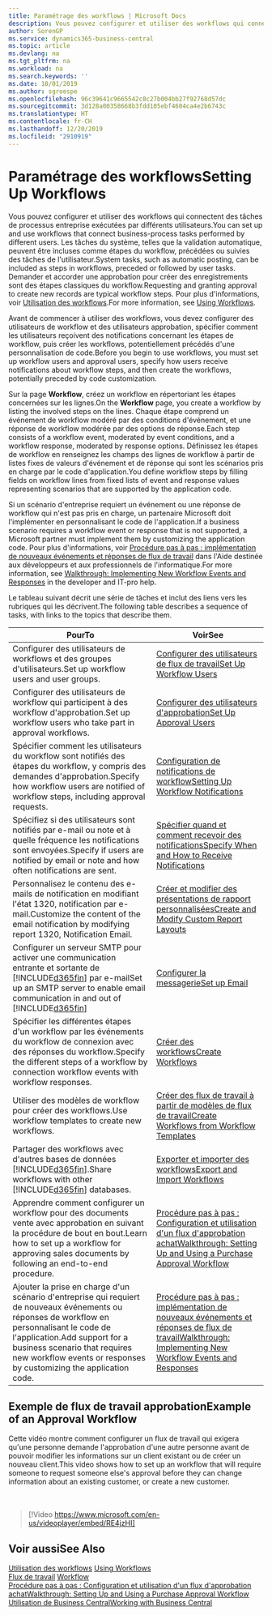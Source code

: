 ```yaml
---
title: Paramétrage des workflows | Microsoft Docs
description: Vous pouvez configurer et utiliser des workflows qui connectent des tâches de processus entreprise exécutées par différents utilisateurs. Les tâches du système, telles que la validation automatique, peuvent être incluses comme étapes du workflow, précédées ou suivies des tâches de l'utilisateur. Demander et accorder une approbation pour créer des enregistrements sont des étapes classiques du workflow.
author: SorenGP
ms.service: dynamics365-business-central
ms.topic: article
ms.devlang: na
ms.tgt_pltfrm: na
ms.workload: na
ms.search.keywords: ''
ms.date: 10/01/2019
ms.author: sgroespe
ms.openlocfilehash: 96c39641c9665542c8c27b004bb27f92768d57dc
ms.sourcegitcommit: 3d128a00358668b3fdd105ebf4604ca4e2b6743c
ms.translationtype: HT
ms.contentlocale: fr-CH
ms.lasthandoff: 12/20/2019
ms.locfileid: "2910919"
---
```

# <a name="setting-up-workflows"></a><span data-ttu-id="6b7e6-105">Paramétrage des workflows</span><span class="sxs-lookup"><span data-stu-id="6b7e6-105">Setting Up Workflows</span></span>
<span data-ttu-id="6b7e6-106">Vous pouvez configurer et utiliser des workflows qui connectent des tâches de processus entreprise exécutées par différents utilisateurs.</span><span class="sxs-lookup"><span data-stu-id="6b7e6-106">You can set up and use workflows that connect business-process tasks performed by different users.</span></span> <span data-ttu-id="6b7e6-107">Les tâches du système, telles que la validation automatique, peuvent être incluses comme étapes du workflow, précédées ou suivies des tâches de l'utilisateur.</span><span class="sxs-lookup"><span data-stu-id="6b7e6-107">System tasks, such as automatic posting, can be included as steps in workflows, preceded or followed by user tasks.</span></span> <span data-ttu-id="6b7e6-108">Demander et accorder une approbation pour créer des enregistrements sont des étapes classiques du workflow.</span><span class="sxs-lookup"><span data-stu-id="6b7e6-108">Requesting and granting approval to create new records are typical workflow steps.</span></span> <span data-ttu-id="6b7e6-109">Pour plus d'informations, voir [Utilisation des workflows](across-use-workflows.md).</span><span class="sxs-lookup"><span data-stu-id="6b7e6-109">For more information, see [Using Workflows](across-use-workflows.md).</span></span>  

 <span data-ttu-id="6b7e6-110">Avant de commencer à utiliser des workflows, vous devez configurer des utilisateurs de workflow et des utilisateurs approbation, spécifier comment les utilisateurs reçoivent des notifications concernant les étapes de workflow, puis créer les workflows, potentiellement précédés d'une personnalisation de code.</span><span class="sxs-lookup"><span data-stu-id="6b7e6-110">Before you begin to use workflows, you must set up workflow users and approval users, specify how users receive notifications about workflow steps, and then create the workflows, potentially preceded by code customization.</span></span>  

 <span data-ttu-id="6b7e6-111">Sur la page **Workflow**, créez un workflow en répertoriant les étapes concernées sur les lignes.</span><span class="sxs-lookup"><span data-stu-id="6b7e6-111">On the **Workflow** page, you create a workflow by listing the involved steps on the lines.</span></span> <span data-ttu-id="6b7e6-112">Chaque étape comprend un événement de workflow modéré par des conditions d'événement, et une réponse de workflow modérée par des options de réponse.</span><span class="sxs-lookup"><span data-stu-id="6b7e6-112">Each step consists of a workflow event, moderated by event conditions, and a workflow response, moderated by response options.</span></span> <span data-ttu-id="6b7e6-113">Définissez les étapes de workflow en renseignez les champs des lignes de workflow à partir de listes fixes de valeurs d'événement et de réponse qui sont les scénarios pris en charge par le code d'application.</span><span class="sxs-lookup"><span data-stu-id="6b7e6-113">You define workflow steps by filling fields on workflow lines from fixed lists of event and response values representing scenarios that are supported by the application code.</span></span>  

 <span data-ttu-id="6b7e6-114">Si un scénario d'entreprise requiert un événement ou une réponse de workflow qui n'est pas pris en charge, un partenaire Microsoft doit l'implémenter en personnalisant le code de l'application.</span><span class="sxs-lookup"><span data-stu-id="6b7e6-114">If a business scenario requires a workflow event or response that is not supported, a Microsoft partner must implement them by customizing the application code.</span></span> <span data-ttu-id="6b7e6-115">Pour plus d'informations, voir [Procédure pas à pas : implémentation de nouveaux événements et réponses de flux de travail](/dynamics-nav/Walkthrough--Implementing-New-Workflow-Events-and-Responses) dans l'Aide destinée aux développeurs et aux professionnels de l'informatique.</span><span class="sxs-lookup"><span data-stu-id="6b7e6-115">For more information, see [Walkthrough: Implementing New Workflow Events and Responses](/dynamics-nav/Walkthrough--Implementing-New-Workflow-Events-and-Responses) in the developer and IT-pro help.</span></span>

 <span data-ttu-id="6b7e6-116">Le tableau suivant décrit une série de tâches et inclut des liens vers les rubriques qui les décrivent.</span><span class="sxs-lookup"><span data-stu-id="6b7e6-116">The following table describes a sequence of tasks, with links to the topics that describe them.</span></span>  

|<span data-ttu-id="6b7e6-117">**Pour**</span><span class="sxs-lookup"><span data-stu-id="6b7e6-117">**To**</span></span>|<span data-ttu-id="6b7e6-118">**Voir**</span><span class="sxs-lookup"><span data-stu-id="6b7e6-118">**See**</span></span>|  
|------------|-------------|  
|<span data-ttu-id="6b7e6-119">Configurer des utilisateurs de workflows et des groupes d'utilisateurs.</span><span class="sxs-lookup"><span data-stu-id="6b7e6-119">Set up workflow users and user groups.</span></span>|[<span data-ttu-id="6b7e6-120">Configurer des utilisateurs de flux de travail</span><span class="sxs-lookup"><span data-stu-id="6b7e6-120">Set Up Workflow Users</span></span>](across-how-to-set-up-workflow-users.md)|  
|<span data-ttu-id="6b7e6-121">Configurer des utilisateurs de workflow qui participent à des workflow d'approbation.</span><span class="sxs-lookup"><span data-stu-id="6b7e6-121">Set up workflow users who take part in approval workflows.</span></span>|[<span data-ttu-id="6b7e6-122">Configurer des utilisateurs d'approbation</span><span class="sxs-lookup"><span data-stu-id="6b7e6-122">Set Up Approval Users</span></span>](across-how-to-set-up-approval-users.md)|  
|<span data-ttu-id="6b7e6-123">Spécifier comment les utilisateurs du workflow sont notifiés des étapes du workflow, y compris des demandes d'approbation.</span><span class="sxs-lookup"><span data-stu-id="6b7e6-123">Specify how workflow users are notified of workflow steps, including approval requests.</span></span>|[<span data-ttu-id="6b7e6-124">Configuration de notifications de workflow</span><span class="sxs-lookup"><span data-stu-id="6b7e6-124">Setting Up Workflow Notifications</span></span>](across-setting-up-workflow-notifications.md)|  
|<span data-ttu-id="6b7e6-125">Spécifiez si des utilisateurs sont notifiés par e-mail ou note et à quelle fréquence les notifications sont envoyées.</span><span class="sxs-lookup"><span data-stu-id="6b7e6-125">Specify if users are notified by email or note and how often notifications are sent.</span></span>|[<span data-ttu-id="6b7e6-126">Spécifier quand et comment recevoir des notifications</span><span class="sxs-lookup"><span data-stu-id="6b7e6-126">Specify When and How to Receive Notifications</span></span>](across-how-to-specify-when-and-how-to-receive-notifications.md)|  
|<span data-ttu-id="6b7e6-127">Personnalisez le contenu des e-mails de notification en modifiant l'état 1320, notification par e-mail.</span><span class="sxs-lookup"><span data-stu-id="6b7e6-127">Customize the content of the email notification by modifying report 1320, Notification Email.</span></span>|[<span data-ttu-id="6b7e6-128">Créer et modifier des présentations de rapport personnalisées</span><span class="sxs-lookup"><span data-stu-id="6b7e6-128">Create and Modify Custom Report Layouts</span></span>](ui-how-create-custom-report-layout.md)|  
|<span data-ttu-id="6b7e6-129">Configurer un serveur SMTP pour activer une communication entrante et sortante de [!INCLUDE[d365fin](includes/d365fin_md.md)] par e-mail</span><span class="sxs-lookup"><span data-stu-id="6b7e6-129">Set up an SMTP server to enable email communication in and out of [!INCLUDE[d365fin](includes/d365fin_md.md)]</span></span>|[<span data-ttu-id="6b7e6-130">Configurer la messagerie</span><span class="sxs-lookup"><span data-stu-id="6b7e6-130">Set up Email</span></span>](admin-how-setup-email.md)|
|<span data-ttu-id="6b7e6-131">Spécifier les différentes étapes d'un workflow par les événements du workflow de connexion avec des réponses du workflow.</span><span class="sxs-lookup"><span data-stu-id="6b7e6-131">Specify the different steps of a workflow by connection workflow events with workflow responses.</span></span>|[<span data-ttu-id="6b7e6-132">Créer des workflows</span><span class="sxs-lookup"><span data-stu-id="6b7e6-132">Create Workflows</span></span>](across-how-to-create-workflows.md)|  
|<span data-ttu-id="6b7e6-133">Utiliser des modèles de workflow pour créer des workflows.</span><span class="sxs-lookup"><span data-stu-id="6b7e6-133">Use workflow templates to create new workflows.</span></span>|[<span data-ttu-id="6b7e6-134">Créer des flux de travail à partir de modèles de flux de travail</span><span class="sxs-lookup"><span data-stu-id="6b7e6-134">Create Workflows from Workflow Templates</span></span>](across-how-to-create-workflows-from-workflow-templates.md)|  
|<span data-ttu-id="6b7e6-135">Partager des workflows avec d'autres bases de données [!INCLUDE[d365fin](includes/d365fin_md.md)].</span><span class="sxs-lookup"><span data-stu-id="6b7e6-135">Share workflows with other [!INCLUDE[d365fin](includes/d365fin_md.md)] databases.</span></span>|[<span data-ttu-id="6b7e6-136">Exporter et importer des workflows</span><span class="sxs-lookup"><span data-stu-id="6b7e6-136">Export and Import Workflows</span></span>](across-how-to-export-and-import-workflows.md)|  
|<span data-ttu-id="6b7e6-137">Apprendre comment configurer un workflow pour des documents vente avec approbation en suivant la procédure de bout en bout.</span><span class="sxs-lookup"><span data-stu-id="6b7e6-137">Learn how to set up a workflow for approving sales documents by following an end-to-end procedure.</span></span>|[<span data-ttu-id="6b7e6-138">Procédure pas à pas : Configuration et utilisation d'un flux d'approbation achat</span><span class="sxs-lookup"><span data-stu-id="6b7e6-138">Walkthrough: Setting Up and Using a Purchase Approval Workflow</span></span>](walkthrough-setting-up-and-using-a-purchase-approval-workflow.md)|  
|<span data-ttu-id="6b7e6-139">Ajouter la prise en charge d'un scénario d'entreprise qui requiert de nouveaux événements ou réponses de workflow en personnalisant le code de l'application.</span><span class="sxs-lookup"><span data-stu-id="6b7e6-139">Add support for a business scenario that requires new workflow events or responses by customizing the application code.</span></span>|[<span data-ttu-id="6b7e6-140">Procédure pas à pas : implémentation de nouveaux événements et réponses de flux de travail</span><span class="sxs-lookup"><span data-stu-id="6b7e6-140">Walkthrough: Implementing New Workflow Events and Responses</span></span>](/dynamics-nav/Walkthrough--Implementing-New-Workflow-Events-and-Responses)|  

## <a name="example-of-an-approval-workflow"></a><span data-ttu-id="6b7e6-141">Exemple de flux de travail approbation</span><span class="sxs-lookup"><span data-stu-id="6b7e6-141">Example of an Approval Workflow</span></span>
<span data-ttu-id="6b7e6-142">Cette vidéo montre comment configurer un flux de travail qui exigera qu'une personne demande l'approbation d'une autre personne avant de pouvoir modifier les informations sur un client existant ou de créer un nouveau client.</span><span class="sxs-lookup"><span data-stu-id="6b7e6-142">This video shows how to set up an workflow that will require someone to request someone else's approval before they can change information about an existing customer, or create a new customer.</span></span>  
<br><br>  

> [!Video https://www.microsoft.com/en-us/videoplayer/embed/RE4jzHI]

## <a name="see-also"></a><span data-ttu-id="6b7e6-143">Voir aussi</span><span class="sxs-lookup"><span data-stu-id="6b7e6-143">See Also</span></span>  
 <span data-ttu-id="6b7e6-144">[Utilisation des workflows](across-use-workflows.md) </span><span class="sxs-lookup"><span data-stu-id="6b7e6-144">[Using Workflows](across-use-workflows.md) </span></span>  
 <span data-ttu-id="6b7e6-145">[Flux de travail](across-workflow.md) </span><span class="sxs-lookup"><span data-stu-id="6b7e6-145">[Workflow](across-workflow.md) </span></span>  
 [<span data-ttu-id="6b7e6-146">Procédure pas à pas : Configuration et utilisation d'un flux d'approbation achat</span><span class="sxs-lookup"><span data-stu-id="6b7e6-146">Walkthrough: Setting Up and Using a Purchase Approval Workflow</span></span>](walkthrough-setting-up-and-using-a-purchase-approval-workflow.md)  
 [<span data-ttu-id="6b7e6-147">Utilisation de Business Central</span><span class="sxs-lookup"><span data-stu-id="6b7e6-147">Working with Business Central</span></span>](ui-work-product.md)

